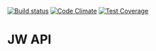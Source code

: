 [![Build status][ci-image]][ci-url] 
[![Code Climate][cc-climate-image]][cc-climate-url] 
[![Test Coverage][cc-cov-image]][cc-cov-url]

# JW API


[ci-image]: https://travis-ci.org/fishermanswharff/JWApi.svg?branch=master
[ci-url]: https://travis-ci.org/fishermanswharff/JWApi

[cc-climate-image]: https://codeclimate.com/github/fishermanswharff/JWApi/badges/gpa.svg
[cc-climate-url]: https://codeclimate.com/github/fishermanswharff/JWApi

[cc-cov-image]: https://codeclimate.com/github/fishermanswharff/JWApi/badges/coverage.svg
[cc-cov-url]: https://codeclimate.com/github/fishermanswharff/JWApi